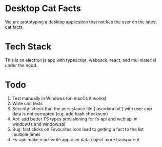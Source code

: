 # Desktop Cat Facts 
We are prototyping a desktop application that notifies the user on the latest cat facts. 

# Tech Stack

This is an electron js app with typescript, webpack, react, and mui material under the hood. 

# Todo

1. Test manually in Windows (on macOs it works)
2. Write unit tests
3. Security: check that the persistance file ('userdata.txt') with user app data is not corrupted (e.g. add hash checksum)
4. Api: add better TS types provisioning for fs-api and web api in window.fs and window.api
5. Bug: fast clicks on Favourites icon lead to getting a fact to the list multiple times
6. Fs-api: make read-write app user data object more transparent 
